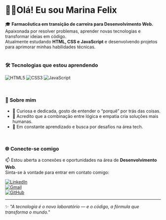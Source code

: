 #  👩‍💻Olá! Eu sou Marina Felix

🎓 **Farmacêutica em transição de carreira para Desenvolvimento Web.**  
Apaixonada por resolver problemas, aprender novas tecnologias e transformar ideias em código.  
Atualmente estudando **HTML, CSS e JavaScript** e desenvolvendo projetos para aprimorar minhas habilidades técnicas.  
<br>

### 🛠️ **Tecnologias que estou aprendendo**
![HTML5](https://img.shields.io/badge/HTML5-E34F26?style=for-the-badge&logo=html5&logoColor=white)
![CSS3](https://img.shields.io/badge/CSS3-1572B6?style=for-the-badge&logo=css3&logoColor=white)
![JavaScript](https://img.shields.io/badge/JavaScript-F7DF1E?style=for-the-badge&logo=javascript&logoColor=black)

<br>

### 🌱 **Sobre mim**
- 🧠 Curiosa e dedicada, gosto de entender o “porquê” por trás das coisas.  
- 🧩 Acredito que a combinação entre lógica e empatia cria soluções mais humanas.  
- 🚀 Em constante aprendizado e busca por desafios na área tech.  

<br>


### 🌐 **Conecte-se comigo**
📫 Estou aberta a conexões e oportunidades na área de **Desenvolvimento Web**.  
Sinta-se à vontade para entrar em contato comigo:

[![LinkedIn](https://img.shields.io/badge/LinkedIn-0A66C2?style=for-the-badge&logo=linkedin&logoColor=white)](https://www.linkedin.com/in/marina-felix-960667162/)  
[![Gmail](https://img.shields.io/badge/Email-D14836?style=for-the-badge&logo=gmail&logoColor=white)](mailto:maarinafelixf@gmail.com)  
[![GitHub](https://img.shields.io/badge/GitHub-181717?style=for-the-badge&logo=github&logoColor=white)](https://github.com/MariinaFelix)

---

✨ *"A tecnologia é o novo laboratório — e o código, a fórmula que transforma o mundo."*




